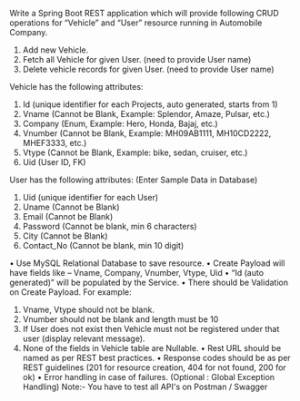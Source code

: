  Write a Spring Boot REST application which will provide following CRUD operations for 
“Vehicle” and “User” resource running in Automobile Company. 
1) Add new Vehicle. 
2) Fetch all Vehicle for given User. (need to provide User name) 
3) Delete vehicle records for given User. (need to provide User name)



 
Vehicle has the following attributes:  
1) Id (unique identifier for each Projects, auto generated, starts from 1) 
2) Vname (Cannot be Blank, Example: Splendor, Amaze, Pulsar, etc.) 
3) Company (Enum, Example: Hero, Honda, Bajaj, etc.) 
4) Vnumber (Cannot be Blank, Example: MH09AB1111, MH10CD2222, MHEF3333, etc.) 
5) Vtype (Cannot be Blank, Example: bike, sedan, cruiser, etc.) 
6) Uid (User ID, FK)


   
 
User has the following attributes: (Enter Sample Data in Database) 
1) Uid (unique identifier for each User) 
2) Uname (Cannot be Blank) 
3) Email (Cannot be Blank) 
4) Password (Cannot be blank, min 6 characters) 
5) City (Cannot be Blank) 
6) Contact_No (Cannot be blank, min 10 digit)


   
 
• Use MySQL Relational Database to save resource. 
• Create Payload will have fields like – Vname, Company, Vnumber, Vtype, Uid 
• “Id (auto generated)” will be populated by the Service. 
• There should be Validation on Create Payload. 
For example:  
1) Vname, Vtype should not be blank. 
2) Vnumber should not be blank and length must be 10 
3) If User does not exist then Vehicle must not be registered under that user (display 
relevant message). 
4) None of the fields in Vehicle table are Nullable. 
• Rest URL should be named as per REST best practices. 
• Response codes should be as per REST guidelines 
(201 for resource creation, 404 for not found, 200 for ok) 
• Error handling in case of failures. (Optional : Global Exception Handling) 
Note:- You have to test all API's on Postman / Swagger
